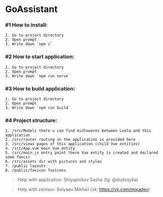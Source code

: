 # GoAssistant

### #1 How to install:
    1. Go to project directory
    2. Open prompt
    3. Write down `npm i`

### #2 How to start application:
    1. Go to project directory
    2. Open prompt 
    3. Write down `npm run serve`

### #3 How to build application:
    1. Go to project directory
    2. Open prompt
    3. Write down `npm run build`
   
### #4 Project structure:
    1. /src/Models there u can find midlewares between Leela and this application
    2. /src/router routing in the application is provided here
    3. /src/views pages of this application (child Vue entities)
    4. /src/App.vue main Vue entity
    5. /src/main.js entry point (here Vue entity is created and declared some funcs)
    6. /src/assets dir with pictures and styles
    7. /public layouts
    8. /public/favicon favicons
  
>    Help with application: Shlyapnikov Sasha (tg: @dudosyka)

>    Help with centaur: Belyaev Mikhail (vk: https://vk.com/mixadev)

